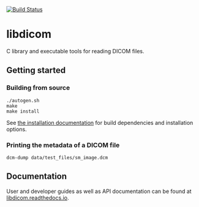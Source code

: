 [![Build Status](https://github.com/hackermd/libdicom/actions/workflows/run_unit_tests.yml/badge.svg)](https://github.com/hackermd/libdicom/actions)

# libdicom

C library and executable tools for reading DICOM files.

## Getting started

### Building from source

```none
./autogen.sh
make
make install
```
See [the installation documentation](https://libdicom.readthedocs.io/en/latest/installation.html) for build dependencies and installation options.

### Printing the metadata of a DICOM file

```none
dcm-dump data/test_files/sm_image.dcm
```

## Documentation

User and developer guides as well as API documentation can be found at [libdicom.readthedocs.io](https://libdicom.readthedocs.io/en/latest/).
